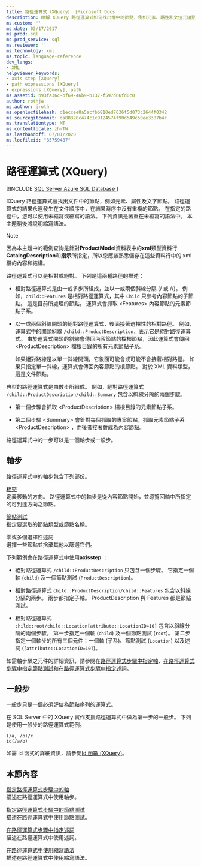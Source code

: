 ```yaml
---
title: 路徑運算式（XQuery） |Microsoft Docs
description: 瞭解 XQuery 路徑運算式如何找出檔中的節點，例如元素、屬性和文位元組點。
ms.custom: ''
ms.date: 03/17/2017
ms.prod: sql
ms.prod_service: sql
ms.reviewer: ''
ms.technology: xml
ms.topic: language-reference
dev_langs:
- XML
helpviewer_keywords:
- axis step [XQuery]
- path expressions [XQuery]
- expressions [XQuery], path
ms.assetid: b93fa36c-bf69-46b9-b137-f597d66fd0c0
author: rothja
ms.author: jroth
ms.openlocfilehash: d1eccee8a5acfbb810ed7636f5d073c2644f0342
ms.sourcegitcommit: da88320c474c1c9124574f90d549c50ee3387b4c
ms.translationtype: MT
ms.contentlocale: zh-TW
ms.lasthandoff: 07/01/2020
ms.locfileid: "85759487"
---
```

# <a name="path-expressions-xquery"></a>路徑運算式 (XQuery)
[!INCLUDE [SQL Server Azure SQL Database ](../includes/applies-to-version/sqlserver.md)]

  XQuery 路徑運算式會找出文件中的節點，例如元素、屬性及文字節點。 路徑運算式的結果永遠發生在文件順序中，在結果時序中沒有重複的節點。 在指定的路徑中，您可以使用未縮寫或縮寫的語法。 下列資訊是著重在未縮寫的語法中。 本主題稍後將說明縮寫語法。  
  
> [!NOTE]  
>  因為本主題中的範例查詢是針對**ProductModel**資料表中的**xml**類型資料行**CatalogDescription**和**指示**所指定，所以您應該熟悉儲存在這些資料行中的 xml 檔的內容和結構。  
  
 路徑運算式可以是相對或絕對。 下列是這兩種路徑的描述：  
  
-   相對路徑運算式是由一或多步所組成，並以一或兩個斜線分隔 (/ 或 //)。 例如，`child::Features` 是相對路徑運算式，其中 `Child` 只參考內容節點的子節點。 這是目前所處理的節點。 運算式會抓取 \<Features> 內容節點的元素節點子系。  
  
-   以一或兩個斜線開頭的絕對路徑運算式，後面接著選擇性的相對路徑。 例如，運算式中的開頭斜線 `/child::ProductDescription`，表示它是絕對路徑運算式。 由於運算式開頭的斜線會傳回內容節點的檔根節點，因此運算式會傳回 \<ProductDescription> 檔根目錄的所有元素節點子系。  
  
     如果絕對路線是以單一斜線開頭，它後面可能會或可能不會接著相對路徑。 如果只指定單一斜線，運算式會傳回內容節點的根節點。 對於 XML 資料類型，這是文件節點。  
  
 典型的路徑運算式是由數步所組成。 例如，絕對路徑運算式 `/child::ProductDescription/child::Summary` 包含以斜線分隔的兩個步驟。  
  
-   第一個步驟會抓取 \<ProductDescription> 檔根目錄的元素節點子系。  
  
-   第二個步驟 \<Summary> 會針對每個抓取的專案節點，抓取元素節點子系 \<ProductDescription> ，而後者接著會成為內容節點。  
  
 路徑運算式中的一步可以是一個軸步或一般步。  
  
## <a name="axis-step"></a>軸步  
 路徑運算式中的軸步包含下列部份。  
  
 [相交](../xquery/path-expressions-specifying-axis.md)  
 定義移動的方向。 路徑運算式中的軸步是從內容節點開始，並導覽回軸中所指定的可到達方向之節點。  
  
 [節點測試](../xquery/path-expressions-specifying-node-test.md)  
 指定要選取的節點類型或節點名稱。  
  
 零或多個選擇性述詞  
 選擇一些節點並捨棄其他以篩選它們。  
  
 下列範例會在路徑運算式中使用**axisstep** ：  
  
-   絕對路徑運算式 `/child::ProductDescription` 只包含一個步驟。 它指定一個軸 (`child`) 及一個節點測試 (`ProductDescription`)。  
  
-   相對路徑運算式 `child::ProductDescription/child::Features` 包含以斜線分隔的兩步。 兩步都指定子軸。 ProductDescription 與 Features 都是節點測試。  
  
-   相對路徑運算式 `child::root/child::Location[attribute::LocationID=10]` 包含以斜線分隔的兩個步驟。 第一步指定一個軸 (`child`) 及一個節點測試 (`root`)。 第二步指定一個軸步的所有三個元件：一個軸 (子系)、節點測試 (`Location`) 以及述詞 (`[attribute::LocationID=10]`)。  
  
 如需軸步驟之元件的詳細資訊，請參閱在[路徑運算式步驟中指定軸](../xquery/path-expressions-specifying-axis.md)、[在路徑運算式步驟中指定節點測試](../xquery/path-expressions-specifying-node-test.md)和在[路徑運算式步驟中指定述](../xquery/path-expressions-specifying-predicates.md)詞。  
  
## <a name="general-step"></a>一般步  
 一般步只是一個必須評估為節點序列的運算式。  
  
 在 SQL Server 中的 XQuery 實作支援路徑運算式中做為第一步的一般步。 下列是使用一般步的路徑運算式範例。  
  
```  
(/a, /b)/c  
id(/a/b)  
```  
  
 如需 id 函式的詳細資訊，請參閱[Id 函數 &#40;XQuery&#41;](../xquery/functions-on-sequences-id.md)。  
  
## <a name="in-this-section"></a>本節內容  
 [指定路徑運算式步驟中的軸](../xquery/path-expressions-specifying-axis.md)  
 描述在路徑運算式中使用軸步。  
  
 [指定路徑運算式步驟中的節點測試](../xquery/path-expressions-specifying-node-test.md)  
 描述在路徑運算式中使用節點測試。  
  
 [在路徑運算式步驟中指定述詞](../xquery/path-expressions-specifying-predicates.md)  
 描述在路徑運算式中使用述詞。  
  
 [在路徑運算式中使用縮寫語法](../xquery/path-expressions-using-abbreviated-syntax.md)  
 描述在路徑運算式中使用縮寫語法。  
  
  
